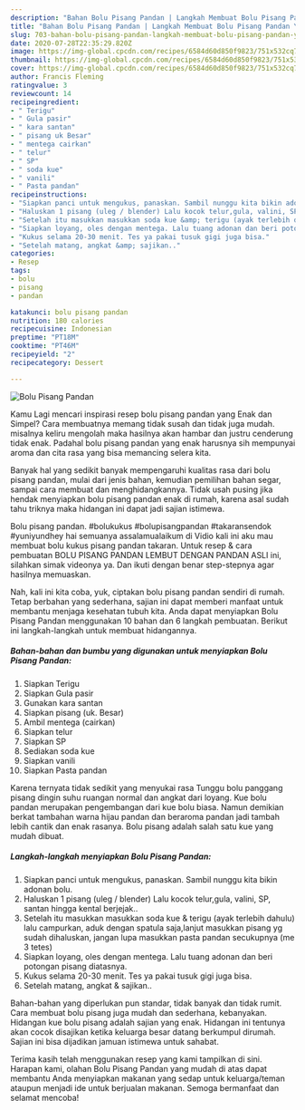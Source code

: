 ```yaml
---
description: "Bahan Bolu Pisang Pandan | Langkah Membuat Bolu Pisang Pandan Yang Lezat"
title: "Bahan Bolu Pisang Pandan | Langkah Membuat Bolu Pisang Pandan Yang Lezat"
slug: 703-bahan-bolu-pisang-pandan-langkah-membuat-bolu-pisang-pandan-yang-lezat
date: 2020-07-28T22:35:29.820Z
image: https://img-global.cpcdn.com/recipes/6584d60d850f9823/751x532cq70/bolu-pisang-pandan-foto-resep-utama.jpg
thumbnail: https://img-global.cpcdn.com/recipes/6584d60d850f9823/751x532cq70/bolu-pisang-pandan-foto-resep-utama.jpg
cover: https://img-global.cpcdn.com/recipes/6584d60d850f9823/751x532cq70/bolu-pisang-pandan-foto-resep-utama.jpg
author: Francis Fleming
ratingvalue: 3
reviewcount: 14
recipeingredient:
- " Terigu"
- " Gula pasir"
- " kara santan"
- " pisang uk Besar"
- " mentega cairkan"
- " telur"
- " SP"
- " soda kue"
- " vanili"
- " Pasta pandan"
recipeinstructions:
- "Siapkan panci untuk mengukus, panaskan. Sambil nunggu kita bikin adonan bolu."
- "Haluskan 1 pisang (uleg / blender) Lalu kocok telur,gula, valini, SP, santan hingga kental berjejak.."
- "Setelah itu masukkan masukkan soda kue &amp; terigu (ayak terlebih dahulu) lalu campurkan, aduk dengan spatula saja,lanjut masukkan pisang yg sudah dihaluskan, jangan lupa masukkan pasta pandan secukupnya (me 3 tetes)"
- "Siapkan loyang, oles dengan mentega. Lalu tuang adonan dan beri potongan pisang diatasnya."
- "Kukus selama 20-30 menit. Tes ya pakai tusuk gigi juga bisa."
- "Setelah matang, angkat &amp; sajikan.."
categories:
- Resep
tags:
- bolu
- pisang
- pandan

katakunci: bolu pisang pandan 
nutrition: 180 calories
recipecuisine: Indonesian
preptime: "PT18M"
cooktime: "PT46M"
recipeyield: "2"
recipecategory: Dessert

---
```



![Bolu Pisang Pandan](https://img-global.cpcdn.com/recipes/6584d60d850f9823/751x532cq70/bolu-pisang-pandan-foto-resep-utama.jpg)

Kamu Lagi mencari inspirasi resep bolu pisang pandan yang Enak dan Simpel? Cara membuatnya memang tidak susah dan tidak juga mudah. misalnya keliru mengolah maka hasilnya akan hambar dan justru cenderung tidak enak. Padahal bolu pisang pandan yang enak harusnya sih mempunyai aroma dan cita rasa yang bisa memancing selera kita.

Banyak hal yang sedikit banyak mempengaruhi kualitas rasa dari bolu pisang pandan, mulai dari jenis bahan, kemudian pemilihan bahan segar, sampai cara membuat dan menghidangkannya. Tidak usah pusing jika hendak menyiapkan bolu pisang pandan enak di rumah, karena asal sudah tahu triknya maka hidangan ini dapat jadi sajian istimewa.

Bolu pisang pandan. #bolukukus #bolupisangpandan #takaransendok #yuniyundhey hai semuanya assalamualaikum di Vidio kali ini aku mau membuat bolu kukus pisang pandan takaran. Untuk resep &amp; cara pembuatan BOLU PISANG PANDAN LEMBUT DENGAN PANDAN ASLI ini, silahkan simak videonya ya. Dan ikuti dengan benar step-stepnya agar hasilnya memuaskan.


Nah, kali ini kita coba, yuk, ciptakan bolu pisang pandan sendiri di rumah. Tetap berbahan yang sederhana, sajian ini dapat memberi manfaat untuk membantu menjaga kesehatan tubuh kita. Anda dapat menyiapkan Bolu Pisang Pandan menggunakan 10 bahan dan 6 langkah pembuatan. Berikut ini langkah-langkah untuk membuat hidangannya.

<!--inarticleads1-->

##### Bahan-bahan dan bumbu yang digunakan untuk menyiapkan Bolu Pisang Pandan:

1. Siapkan  Terigu
1. Siapkan  Gula pasir
1. Gunakan  kara santan
1. Siapkan  pisang (uk. Besar)
1. Ambil  mentega (cairkan)
1. Siapkan  telur
1. Siapkan  SP
1. Sediakan  soda kue
1. Siapkan  vanili
1. Siapkan  Pasta pandan


Karena ternyata tidak sedikit yang menyukai rasa Tunggu bolu panggang pisang dingin suhu ruangan normal dan angkat dari loyang. Kue bolu pandan merupakan pengembangan dari kue bolu biasa. Namun demikian berkat tambahan warna hijau pandan dan beraroma pandan jadi tambah lebih cantik dan enak rasanya. Bolu pisang adalah salah satu kue yang mudah dibuat. 

<!--inarticleads2-->

##### Langkah-langkah menyiapkan Bolu Pisang Pandan:

1. Siapkan panci untuk mengukus, panaskan. Sambil nunggu kita bikin adonan bolu.
1. Haluskan 1 pisang (uleg / blender) Lalu kocok telur,gula, valini, SP, santan hingga kental berjejak..
1. Setelah itu masukkan masukkan soda kue &amp; terigu (ayak terlebih dahulu) lalu campurkan, aduk dengan spatula saja,lanjut masukkan pisang yg sudah dihaluskan, jangan lupa masukkan pasta pandan secukupnya (me 3 tetes)
1. Siapkan loyang, oles dengan mentega. Lalu tuang adonan dan beri potongan pisang diatasnya.
1. Kukus selama 20-30 menit. Tes ya pakai tusuk gigi juga bisa.
1. Setelah matang, angkat &amp; sajikan..


Bahan-bahan yang diperlukan pun standar, tidak banyak dan tidak rumit. Cara membuat bolu pisang juga mudah dan sederhana, kebanyakan. Hidangan kue bolu pisang adalah sajian yang enak. Hidangan ini tentunya akan cocok disajikan ketika keluarga besar datang berkumpul dirumah. Sajian ini bisa dijadikan jamuan istimewa untuk sahabat. 

Terima kasih telah menggunakan resep yang kami tampilkan di sini. Harapan kami, olahan Bolu Pisang Pandan yang mudah di atas dapat membantu Anda menyiapkan makanan yang sedap untuk keluarga/teman ataupun menjadi ide untuk berjualan makanan. Semoga bermanfaat dan selamat mencoba!
